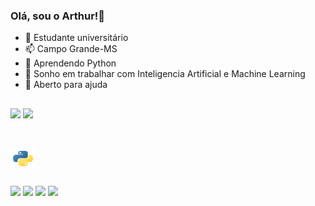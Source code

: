 ### Olá, sou o Arthur!👋

- 🔭 Estudante universitário
- 📫 Campo Grande-MS
- 🐍 Aprendendo Python
- 📱 Sonho em trabalhar com Inteligencia Artificial e Machine Learning
- 🌱 Aberto para ajuda 

 ##
<div>
<img height="168em" src="https://github-readme-stats.vercel.app/api?username=ArthurCacciatore&show_icons=true&theme=dark&include_all_commits=true&count_private=true"/>
  <img height="168em" src="https://github-readme-stats.vercel.app/api/top-langs/?username=ArthurCacciatore&layout=compact&langs_count=7&theme=dark"/>
 </div>
  
  ##

<div style="display: inline_block"><br>
  <img align="center" alt="arthur-Python" height="30" width="40" src="https://raw.githubusercontent.com/devicons/devicon/master/icons/python/python-original.svg">
  
  
 ##
  
 <div>
  <a href="https://instagram.com/arthur_cacciatori" target="_blank"><img src="https://img.shields.io/badge/-Instagram-%23E4405F?style=for-the-badge&logo=instagram&logoColor=white" target="_blank"></a>
 <a href="discord.com/users/303951586118336512" target="_blank"><img src="https://img.shields.io/badge/Discord-7289DA?style=for-the-badge&logo=discord&logoColor=white" target="_blank"></a> 
  <a href = "mailto:arthurcacciatori@gmail.com"><img src="https://img.shields.io/badge/-Gmail-%23333?style=for-the-badge&logo=gmail&logoColor=white" target="_blank"></a>
  <a href="https://www.linkedin.com/in/" target="_blank"><img src="https://img.shields.io/badge/-LinkedIn-%230077B5?style=for-the-badge&logo=linkedin&logoColor=white" target="_blank"></a> 
   
 </div>
